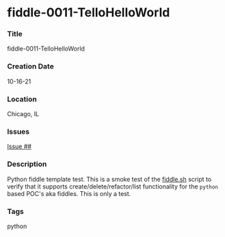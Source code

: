 fiddle-0011-TelloHelloWorld
======

### Title

fiddle-0011-TelloHelloWorld


### Creation Date

10-16-21


### Location

Chicago, IL


### Issues

[Issue ##](https://github.com/bradyhouse/house/issues/##)


### Description

Python fiddle template test.  This is a smoke test of the [fiddle.sh](../../scripts/fiddle.sh) script to verify that
it supports create/delete/refactor/list functionality for the `python` based POC's aka fiddles. This is only a test.


### Tags

python
